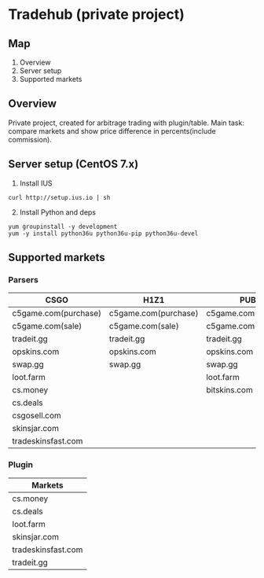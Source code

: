 # Tradehub (private project)


## Map
1. Overview
2. Server setup
3. Supported markets


## Overview
Private project, created for arbitrage trading with plugin/table. Main task: compare markets and show price difference in percents(include commission).


## Server setup (CentOS 7.x)
1. Install IUS
```
curl http://setup.ius.io | sh
```
2. Install Python and deps
```
yum groupinstall -y development
yum -y install python36u python36u-pip python36u-devel
```


## Supported markets

### Parsers
| CSGO | H1Z1 | PUBG | DOTA2 |
| - | - | - | - |
| c5game.com(purchase) | c5game.com(purchase) | c5game.com(purchase) | c5game.com(purchase) |
| c5game.com(sale) | c5game.com(sale) | c5game.com(sale) | c5game.com(sale) |
| tradeit.gg | tradeit.gg | tradeit.gg | tradeit.gg |
| opskins.com | opskins.com | opskins.com | opskins.com |
| swap.gg | swap.gg | swap.gg | bitskins.com |
| loot.farm |  | loot.farm  | loot.farm |
| cs.money |  | bitskins.com | dota.money |
| cs.deals |  |  | |
| csgosell.com |  |  | |
| skinsjar.com |  |  | |
| tradeskinsfast.com |  |  | |

### Plugin
| Markets |
| - |
| cs.money |
| cs.deals |
| loot.farm |
| skinsjar.com |
| tradeskinsfast.com |
| tradeit.gg |
